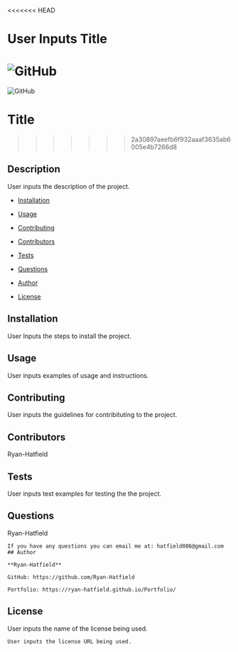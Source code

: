 <<<<<<< HEAD
# User Inputs Title
![GitHub](https://img.shields.io/github/license/ryan-Hatfield/Good-README-Generator) 
=======
![GitHub](https://img.shields.io/github/license/ryan-Hatfield/Good-README-Generator)
# Title 
>>>>>>> 2a30897aeefb6f932aaaf3635ab6005e4b7266d8
## Description
User inputs the description of the project.

* [Installation](#Installation)

* [Usage](#Usage)

* [Contributing](#Contributing)

* [Contributors](#Contributors)

* [Tests](#Tests)

* [Questions](#Questions)

* [Author](#Author)

* [License](#License)

## Installation
User Inputs the steps to install the project.
## Usage
User inputs examples of usage and instructions.
## Contributing
User inputs the guidelines for contribituting to the project.
## Contributors
Ryan-Hatfield
## Tests
User inputs test examples for testing the the project.
## Questions
Ryan-Hatfield
```
If you have any questions you can email me at: hatfield086@gmail.com
## Author

**Ryan-Hatfield**

GitHub: https://github.com/Ryan-Hatfield

Portfolio: https://ryan-hatfield.github.io/Portfolio/
```
## License
User inputs the name of the license being used.
```
User inputs the license URL being used.
